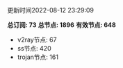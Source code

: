 更新时间2022-08-12 23:29:09

**总订阅: 73**
**总节点: 1896**
**有效节点: 648**
- v2ray节点: 67
- ss节点: 420
- trojan节点: 161
